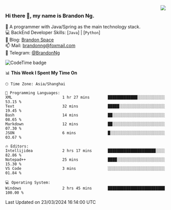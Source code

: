 <img  align="right" src="https://github-readme-stats-brandon0824.vercel.app/api/top-langs/?username=brandon0824&layout=compact">

### Hi there 👋, my name is Brandon Ng.

🌱 A programmer with Java/Spring as the main technology stack.  
💻 BackEnd Developer Skills: [`Java`] | [`Python`]  
📝 Blog: [Brandon Space](https://brandonng.tech)  
📫 Mail: brandonng@foxmail.com  
📰 Telegram: [@BrandonNg](https://t.me/BrandonNg24)  

![CodeTime badge](https://img.shields.io/endpoint?style=flat-square&url=https%3A%2F%2Fapi.codetime.dev%2Fshield%3Fid%3D128%26project%3D%26in%3D604800000)

<!--START_SECTION:waka-->
📊 **This Week I Spent My Time On** 

```text
🕑︎ Time Zone: Asia/Shanghai

💬 Programming Languages: 
XML                      1 hr 27 mins        █████████████░░░░░░░░░░░░   53.15 % 
Text                     32 mins             █████░░░░░░░░░░░░░░░░░░░░   19.45 % 
Bash                     14 mins             ██░░░░░░░░░░░░░░░░░░░░░░░   08.65 % 
Markdown                 12 mins             ██░░░░░░░░░░░░░░░░░░░░░░░   07.30 % 
JSON                     6 mins              █░░░░░░░░░░░░░░░░░░░░░░░░   03.67 % 

🔥 Editors: 
Intellijidea             2 hrs 17 mins       █████████████████████░░░░   82.86 % 
Notepad++                25 mins             ████░░░░░░░░░░░░░░░░░░░░░   15.30 % 
VS Code                  3 mins              ░░░░░░░░░░░░░░░░░░░░░░░░░   01.84 % 

💻 Operating System: 
Windows                  2 hrs 45 mins       █████████████████████████   100.00 % 
```


 Last Updated on 23/03/2024 16:14:00 UTC
<!--END_SECTION:waka-->

